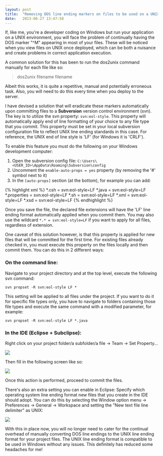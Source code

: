```yaml
---
layout: post
title:  "Removing DOS line ending markers on files to be used on a UNIX environment"
date:   2013-06-27 13:47:58
---
```


If, like me, you're a developer coding on Windows but run your application on a UNIX environment, you will face the problem of continually having the DOS marker "^M" appearing in most of your files. These will be noticed when you view files on UNIX once deployed, which can be both a nuisance and create problems in correct application execution.
 
A common solution for this has been to run the dos2unix command manually for each file like so:

> dos2unix filename filename

Albeit this works, it is quite a repetitive, manual and potentially erroneous task. Also, you will need to do this every time when you deploy to the server.
 
I have devised a solution that will eradicate these markers automatically upon committing files to a **Subversion** version control environment (svn). The key is to utilize the svn property: `svn:eol-style`.  This property will automatically apply end of line formatting of your choice to any file type that you commit. This property must be set in your local subversion configuration file to reflect UNIX line ending standards in this case. For reference, the UNIX end of line style is 'LF' (for Windows it is 'CRLF').
 
To enable this feature you must do the following on your Windows development computer:
 
1. Open the subversion config file: `C:\Users\<USER_ID>\AppData\Roaming\Subversion\config`
2. Uncomment the `enable-auto-props = yes` property (by removing the '#' symbol next to it)
3. In the `[auto-props]` section (at the bottom), for example you can add:

{% highlight xml %}
*.csh = svn:eol-style=LF
*.java = svn:eol-style=LF
*.properties = svn:eol-style=LF
*.sh = svn:eol-style=LF
*.xml = svn:eol-style=LF
*.xsd = svn:eol-style=LF
{% endhighlight %}

Once you save the file, the declared file extensions will have the 'LF' line ending format automatically applied when you commit them. You may also use the wildcard `*.* = svn:eol-style=LF` if you want to apply for all files, regardless of extension.
 
One caveat of this solution however, is that this property is applied for new files that will be committed for the first time. For existing files already checked in, you must execute this property on the files locally and then commit them. You can do this in 2 different ways:
 
### On the command line:
 
Navigate to your project directory and at the top level, execute the following svn command:

`
svn propset -R svn:eol-style LF *
`
 
This setting will be applied to all files under the project. If you want to do it for specific file types only, you have to navigate to folders containing those file types and execute the same command with a modified parameter, for example:

`
svn propset -R svn:eol-style LF *.java
`
 
### In the IDE (Eclipse + Subclipse):
 
Right click on your project folder/a subfolder/a file -> Team -> Set Property...

![][setPropertyMenuOption]
 
Then fill in the following screen like so:

![][setProperty] 
 
Once this action is performed, proceed to commit the files.
 
There's also an extra setting you can enable in Eclipse: Specify which operating system line ending format new files that you create in the IDE should adopt. You can do this by selecting the Window option menu -> Preferences -> General -> Workspace and setting the "New text file line delimiter" as UNIX:
 
![][unixDelimeter]
 
 
With this in place now, you will no longer need to cater for the continual overhead of manually converting DOS line endings to the UNIX line ending format for your project files. The UNIX line ending format is compatible to be used in Windows without any issues. This definitely has reduced some headaches for me!

[setPropertyMenuOption]: /images/set+property+menu+option.png
[setProperty]: /images/set+property.png
[unixDelimeter]: /images/unix+delimiter.png